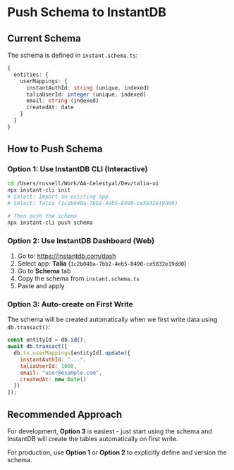 # Push Schema to InstantDB

## Current Schema

The schema is defined in `instant.schema.ts`:

```typescript
{
  entities: {
    userMappings: {
      instantAuthId: string (unique, indexed)
      taliaUserId: integer (unique, indexed)
      email: string (indexed)
      createdAt: date
    }
  }
}
```

## How to Push Schema

### Option 1: Use InstantDB CLI (Interactive)

```bash
cd /Users/russell/Work/AA-Celestyal/Dev/talia-ui
npx instant-cli init
# Select: Import an existing app
# Select: Talia (1c2b040a-7bb2-4eb5-8490-ce5832e19dd0)

# Then push the schema
npx instant-cli push schema
```

### Option 2: Use InstantDB Dashboard (Web)

1. Go to: https://instantdb.com/dash
2. Select app: **Talia** (`1c2b040a-7bb2-4eb5-8490-ce5832e19dd0`)
3. Go to **Schema** tab
4. Copy the schema from `instant.schema.ts`
5. Paste and apply

### Option 3: Auto-create on First Write

The schema will be created automatically when we first write data using `db.transact()`:

```javascript
const entityId = db.id();
await db.transact([
  db.tx.userMappings[entityId].update({
    instantAuthId: "...",
    taliaUserId: 1000,
    email: "user@example.com",
    createdAt: new Date()
  })
]);
```

## Recommended Approach

For development, **Option 3** is easiest - just start using the schema and InstantDB will create the tables automatically on first write.

For production, use **Option 1** or **Option 2** to explicitly define and version the schema.
